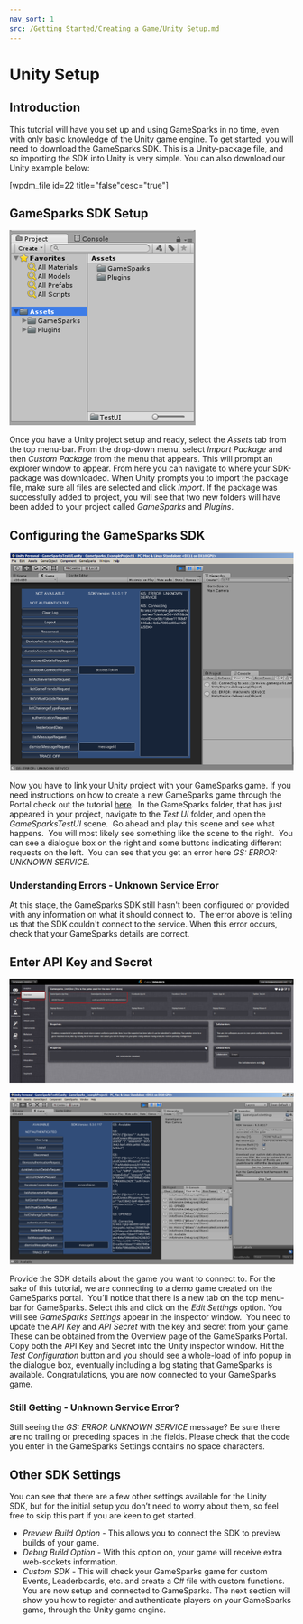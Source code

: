 ```yaml
---
nav_sort: 1
src: /Getting Started/Creating a Game/Unity Setup.md
---
```


# Unity Setup

## Introduction

This tutorial will have you set up and using GameSparks in no time, even with only basic knowledge of the Unity game engine. To get started, you will need to download the GameSparks SDK. This is a Unity-package file, and so importing the SDK into Unity is very simple. You can also download our Unity example below:

[wpdm_file id=22 title="false"desc="true"]

## GameSparks SDK Setup

![l](img/UT/1.png)

Once you have a Unity project setup and ready, select the *Assets* tab from the top menu-bar.
From the drop-down menu, select *Import Package* and then *Custom Package* from the menu that appears.
This will prompt an explorer window to appear. From here you can navigate to where your SDK-package was downloaded. When Unity prompts you to import the package file, make sure all files are selected and click *Import*.
If the package was successfully added to project, you will see that two new folders will have been added to your project called *GameSparks* and *Plugins*.
 

## Configuring the GameSparks SDK

![l](img/UT/2.png)

Now you have to link your Unity project with your GameSparks game. If you need instructions on how to create a new GameSparks game through the Portal check out the tutorial [here](./README.md).  In the GameSparks folder, that has just appeared in your project, navigate to the *Test UI* folder, and open the *GameSparksTestUI* scene.  Go ahead and play this scene and see what happens.  You will most likely see something like the scene to the right.  You can see a dialogue box on the right and some buttons indicating different requests on the left.  You can see that you get an error here *GS: ERROR: UNKNOWN SERVICE*.

### Understanding Errors - Unknown Service Error

At this stage, the GameSparks SDK still hasn't been configured or provided with any information on what it should connect to.  The error above is telling us that the SDK couldn't connect to the service. When this error occurs, check that your GameSparks details are correct.

## Enter API Key and Secret

![l](img/UT/3.png)

![l](img/UT/4.png)

Provide the SDK details about the game you want to connect to. For the sake of this tutorial, we are connecting to a demo game created on the GameSparks portal.  You’ll notice that there is a new tab on the top menu-bar for GameSparks. Select this and click on the *Edit Settings* option. You will see *GameSparks Settings* appear in the inspector window.  You need to update the *API Key* and *API Secret* with the key and secret from your game. These can be obtained from the Overview page of the GameSparks Portal.  Copy both the API Key and Secret into the Unity inspector window. Hit the *Test Configuration* button and you should see a whole-load of info popup in the dialogue box, eventually including a log stating that GameSparks is available. Congratulations, you are now connected to your GameSparks game.

### Still Getting - Unknown Service Error?

Still seeing the *GS: ERROR UNKNOWN SERVICE* message? Be sure there are no trailing or preceding spaces in the fields. Please check that the code you enter in the GameSparks Settings contains no space characters.

## Other SDK Settings

You can see that there are a few other settings available for the Unity SDK, but for the initial setup you don’t need to worry about them, so feel free to skip this part if you are keen to get started.

  * *Preview Build Option* - This allows you to connect the SDK to preview builds of your game.
  * *Debug Build Option* - With this option on, your game will receive extra web-sockets information.
  * *Custom SDK* - This will check your GameSparks game for custom Events, Leaderboards, etc. and create a C# file with custom functions.
You are now setup and connected to GameSparks. The next section will show you how to register and authenticate players on your GameSparks game, through the Unity game engine.
